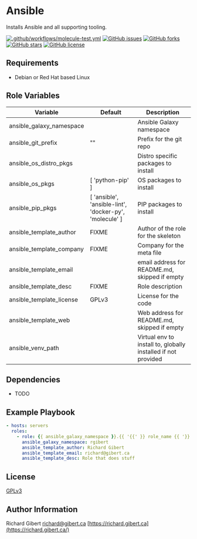 # Ansible

Installs Ansible and all supporting tooling.

[![.github/workflows/molecule-test.yml](https://github.com/rgibert/ansible-role-ansible/actions/workflows/molecule-test.yml/badge.svg)](https://github.com/rgibert/ansible-role-ansible/actions/workflows/molecule-test.yml)
[![GitHub issues](https://img.shields.io/github/issues/rgibert/ansible-role-ansible.svg)](https://github.com/rgibert/ansible-role-ansible/issues)
[![GitHub forks](https://img.shields.io/github/forks/rgibert/ansible-role-ansible.svg)](https://github.com/rgibert/ansible-role-ansible/network)
[![GitHub stars](https://img.shields.io/github/stars/rgibert/ansible-role-ansible.svg)](https://github.com/rgibert/ansible-role-ansible/stargazers)
[![GitHub license](https://img.shields.io/github/license/rgibert/ansible-role-ansible.svg)](https://github.com/rgibert/ansible-role-ansible/blob/master/LICENSE)

## Requirements

- Debian or Red Hat based Linux

## Role Variables

| Variable | Default | Description |
|----------|---------|-------------|
| ansible_galaxy_namespace | | Ansible Galaxy namespace |
| ansible_git_prefix | "" | Prefix for the git repo |
| ansible_os_distro_pkgs | | Distro specific packages to install |
| ansible_os_pkgs | [ 'python-pip' ] | OS packages to install |
| ansible_pip_pkgs | [ 'ansible', 'ansible-lint', 'docker-py', 'molecule' ] | PIP packages to install |
| ansible_template_author | FIXME | Author of the role for the skeleton |
| ansible_template_company | FIXME | Company for the meta file |
| ansible_template_email | | email address for README.md, skipped if empty |
| ansible_template_desc | FIXME | Role description |
| ansible_template_license | GPLv3 | License for the code |
| ansible_template_web | | Web address for README.md, skipped if empty |
| ansible_venv_path | | Virtual env to install to, globally installed if not provided |

## Dependencies

- TODO

## Example Playbook

```yaml
- hosts: servers
  roles:
    - role: {{ ansible_galaxy_namespace }}.{{ '{{' }} role_name {{ '}}' }}
      ansible_galaxy_namespace: rgibert
      ansible_template_author: Richard Gibert
      ansible_template_email: richard@gibert.ca
      ansible_template_desc: Role that does stuff
```

## License

[GPLv3](https://github.com/rgibert/ansible-role-ansible/blob/master/LICENSE)

## Author Information

Richard Gibert
[richard@gibert.ca](mailto:richard@gibert.ca)
[https://richard.gibert.ca](https://richard.gibert.ca/)
